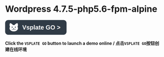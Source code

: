 # Wordpress 4.7.5-php5.6-fpm-alpine

<a href="https://www.vsplate.com/?docker-compose=https://github.com/vsplate/dcenvs/wordpress/4.7.5-php5.6-fpm-alpine"><img alt="VSPLATE GO" src="https://raw.githubusercontent.com/vsplate/images/master/vsgo_btn.png" width="200px"></a>

**Click the `VSPLATE GO` button to launch a demo online / 点击`VSPLATE GO`按钮创建在线环境**